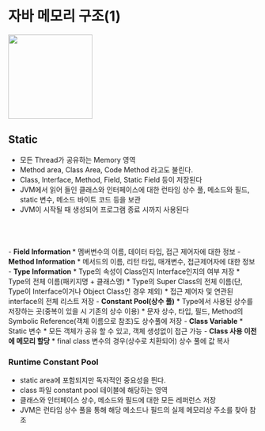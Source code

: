 # 자바 메모리 구조(1)

<img src="{{ site.baseurl }}/images/java memory.PNG" style="width:170px;">

## Static
- 모든 Thread가 공유하는 Memory 영역
- Method area, Class Area, Code Method 라고도 불린다.
- Class, Interface, Method, Field, Static Field 등이 저장된다
- JVM에서 읽어 들인 클래스와 인터페이스에 대한 런타임 상수 풀, 
   메소드와 필드, static 변수, 메소드 바이트 코드 등을 보관
- JVM이 시작될 때 생성되어 프로그램 종료 시까지 사용된다
<br>
<br>
<br>
- <b> Field Information </b>
    * 멤버변수의 이름, 데이터 타입, 접근 제어자에 대한 정보
- <b> Method Information</b>
    * 메서드의 이름, 리턴 타입, 매개변수, 접근제어자에 대한 정보
- <b>Type Information</b>
    * Type의 속성이 Class인지 Interface인지의 여부 저장
  * Type의 전체 이름(패키지명 + 클래스명)
  * Type의 Super Class의 전체 이름(단, Type이 Interface이거나 Object Class인 경우 제외)
  * 접근 제어자 및 연관된 interface의 전체 리스트 저장
- <b>Constant Pool(상수 풀)</b>
    * Type에서 사용된 상수를 저장하는 곳(중복이 있을 시 기존의 상수 이용)
    * 문자 상수, 타입, 필드, Method의 Symbolic Reference(객체 이름으로 참조)도 상수풀에 저장
- <b>Class Variable</b>
    * Static 변수
  * 모든 객체가 공유 할 수 있고, 객체 생성없이 접근 가능
- <b>Class 사용 이전에 메모리 할당</b>
    * final class 변수의 경우(상수로 치환되어) 상수 풀에 값 복사


### Runtime Constant Pool
- static area에 포함되지만 독자적인 중요성을 띈다.
- class 파일 constant pool 테이블에 해당하는 영역
- 클래스와 인터페이스 상수, 메소드와 필드에 대한 모든 레퍼런스 저장
- JVM은 런타임 상수 풀을 통해 해당 메소드나 필드의 실제 메모리상 주소를 찾아 참조
